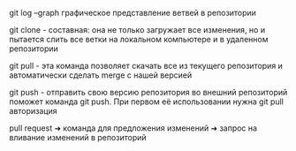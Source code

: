 git log –graph графическое представление ветвей в репозитории

git clone - составная: она не только
загружает все изменения, но и пытается слить 
все ветки на локальном компьютере и в
удаленном репозитории

git pull - эта команда позволяет скачать все 
из текущего репозитория и автоматически
сделать merge с нашей версией

git push - отправить свою версию репозитория во
внешний репозиторий поможет команда git
push. При первом её использовании нужна
git pull авторизация

pull request
➜ команда для предложения изменений
➜ запрос на вливание изменений в репозиторий